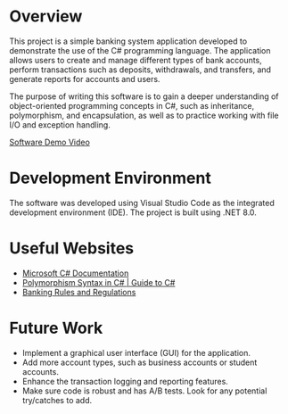 # Overview

This project is a simple banking system application developed to demonstrate the use of the C# programming language. The application allows users to create and manage different types of bank accounts, perform transactions such as deposits, withdrawals, and transfers, and generate reports for accounts and users.

The purpose of writing this software is to gain a deeper understanding of object-oriented programming concepts in C#, such as inheritance, polymorphism, and encapsulation, as well as to practice working with file I/O and exception handling.

[Software Demo Video](http://youtube.link.goes.here)

# Development Environment

The software was developed using Visual Studio Code as the integrated development environment (IDE). The project is built using .NET 8.0.

# Useful Websites

- [Microsoft C# Documentation](https://docs.microsoft.com/en-us/dotnet/csharp/)
- [Polymorphism Syntax in C# | Guide to C#](https://www.w3schools.com/cs/cs_polymorphism.php)
- [Banking Rules and Regulations](https://www.fdic.gov/consumer-resource-center/2021-12/overdraft-and-account-fees)

# Future Work

- Implement a graphical user interface (GUI) for the application.
- Add more account types, such as business accounts or student accounts.
- Enhance the transaction logging and reporting features.
- Make sure code is robust and has A/B tests. Look for any potential try/catches to add.
